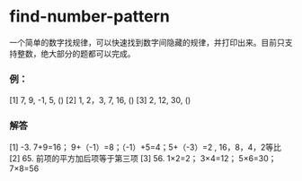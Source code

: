 # find-number-pattern
一个简单的数字找规律，可以快速找到数字间隐藏的规律，并打印出来。目前只支持整数，绝大部分的题都可以完成。

### 例：

[1] 7, 9, -1, 5, ()
[2] 1, 2，3, 7, 16, ()
[3] 2, 12, 30, ()

### 解答

[1] -3. 7+9=16； 9+（-1）=8；（-1）+5=4；5+（-3）=2 , 16，8，4，2等比
[2] 65. 前项的平方加后项等于第三项 
[3] 56. 1×2=2； 3×4=12； 5×6=30； 7×8=56 
